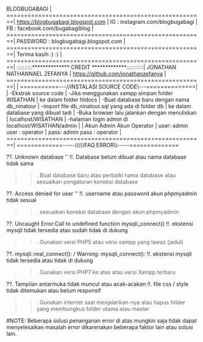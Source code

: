 BLOGBUGABAGI						|
========================================================|
https://blogbugabagi.blogspot.com			|
IG	: instagram.com/blogbugabagi			|
FB	: facebook.com/bugabagiblog			|
========================================================|
PASSWORD : blogbugabagi.blogspot.com			|
========================================================|
Terima kasih :) :) 					|
========================================================|
::::::::::************** CREDIT *************:::::::::::|
JONATHAN NATHANNAEL ZEFANYA				|
https://github.com/jonathanzefanya				|			
========================================================|
							|
===========---//INSTALASI SOURCE CODE\\---==============|
							|
-Ekstrak source code					|
-Jika menggunakan xampp simpan folder WISATHAN		|
 ke dalam folder htdocs					|
-Buat database baru dengan nama db_ninatour		|
-import file db_ninatour.sql yang ada di folder db 	|
 ke dalam database yang dibuat tadi			|
-Buka browser lalu jalankan dengan menuliskan 		|
 localhost/WISATHAN					|
-halaman login admin di localhost/WISATHAN/admin	|
							|
Akun Admin			Akun Operator		|
user: admin			user : operator		|
pass: admin			pass : operator		|
========================================================|
=============-----/////FAQ ERROR\\\\\-----==============

??. Unknown database ''
!!. Database belum dibuat atau nama database tidak sama
>>. Buat database baru atau perbaiki nama database atau
    sesuaikan pengaturan koneksi database

??. Access denied for user ''
!!. username atau password akun phpmyadmin tidak sesuai
>>. sesuaikan koneksi database dengan akun phpmyadmin

??. Uncaught Error:Call to undefined function mysqli_connect()
!!. ekstensi mysqli tidak tersedia atau sudah tidak di dukung
>>. Gunakan versi PHP5 atau versi xampp yang lawas (jadul)

??. mysqli::real_connect(): / Warning: mysqli_connect():
!!. ekstensi mysqli tidak tersedia atau tidak di dukung
>>. Gunakan versi PHP7 ke atas atau versi Xampp terbaru

??. Tampilan antarmuka tidak muncul atau acak-acakan
!!. file css / style tidak ditemukan atau belum responsif
>>. Gunakan internet saat menjalankan-nya atau hapus folder
    yang membungkus folder utama atau master


#NOTE:
Beberapa solusi penanganan error di atas mungkin saja tidak
dapat menyelesaikan masalah error dikarenakan beberapa faktor
lain atau solusi lain.